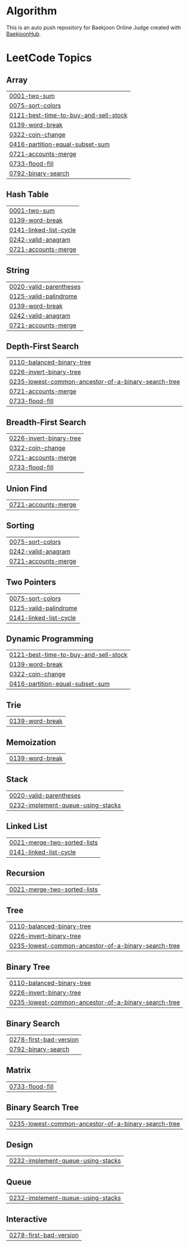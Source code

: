 # Algorithm
This is an auto push repository for Baekjoon Online Judge created with [BaekjoonHub](https://github.com/BaekjoonHub/BaekjoonHub).

<!---LeetCode Topics Start-->
# LeetCode Topics
## Array
|  |
| ------- |
| [0001-two-sum](https://github.com/haazz/Algorithm/tree/master/0001-two-sum) |
| [0075-sort-colors](https://github.com/haazz/Algorithm/tree/master/0075-sort-colors) |
| [0121-best-time-to-buy-and-sell-stock](https://github.com/haazz/Algorithm/tree/master/0121-best-time-to-buy-and-sell-stock) |
| [0139-word-break](https://github.com/haazz/Algorithm/tree/master/0139-word-break) |
| [0322-coin-change](https://github.com/haazz/Algorithm/tree/master/0322-coin-change) |
| [0416-partition-equal-subset-sum](https://github.com/haazz/Algorithm/tree/master/0416-partition-equal-subset-sum) |
| [0721-accounts-merge](https://github.com/haazz/Algorithm/tree/master/0721-accounts-merge) |
| [0733-flood-fill](https://github.com/haazz/Algorithm/tree/master/0733-flood-fill) |
| [0792-binary-search](https://github.com/haazz/Algorithm/tree/master/0792-binary-search) |
## Hash Table
|  |
| ------- |
| [0001-two-sum](https://github.com/haazz/Algorithm/tree/master/0001-two-sum) |
| [0139-word-break](https://github.com/haazz/Algorithm/tree/master/0139-word-break) |
| [0141-linked-list-cycle](https://github.com/haazz/Algorithm/tree/master/0141-linked-list-cycle) |
| [0242-valid-anagram](https://github.com/haazz/Algorithm/tree/master/0242-valid-anagram) |
| [0721-accounts-merge](https://github.com/haazz/Algorithm/tree/master/0721-accounts-merge) |
## String
|  |
| ------- |
| [0020-valid-parentheses](https://github.com/haazz/Algorithm/tree/master/0020-valid-parentheses) |
| [0125-valid-palindrome](https://github.com/haazz/Algorithm/tree/master/0125-valid-palindrome) |
| [0139-word-break](https://github.com/haazz/Algorithm/tree/master/0139-word-break) |
| [0242-valid-anagram](https://github.com/haazz/Algorithm/tree/master/0242-valid-anagram) |
| [0721-accounts-merge](https://github.com/haazz/Algorithm/tree/master/0721-accounts-merge) |
## Depth-First Search
|  |
| ------- |
| [0110-balanced-binary-tree](https://github.com/haazz/Algorithm/tree/master/0110-balanced-binary-tree) |
| [0226-invert-binary-tree](https://github.com/haazz/Algorithm/tree/master/0226-invert-binary-tree) |
| [0235-lowest-common-ancestor-of-a-binary-search-tree](https://github.com/haazz/Algorithm/tree/master/0235-lowest-common-ancestor-of-a-binary-search-tree) |
| [0721-accounts-merge](https://github.com/haazz/Algorithm/tree/master/0721-accounts-merge) |
| [0733-flood-fill](https://github.com/haazz/Algorithm/tree/master/0733-flood-fill) |
## Breadth-First Search
|  |
| ------- |
| [0226-invert-binary-tree](https://github.com/haazz/Algorithm/tree/master/0226-invert-binary-tree) |
| [0322-coin-change](https://github.com/haazz/Algorithm/tree/master/0322-coin-change) |
| [0721-accounts-merge](https://github.com/haazz/Algorithm/tree/master/0721-accounts-merge) |
| [0733-flood-fill](https://github.com/haazz/Algorithm/tree/master/0733-flood-fill) |
## Union Find
|  |
| ------- |
| [0721-accounts-merge](https://github.com/haazz/Algorithm/tree/master/0721-accounts-merge) |
## Sorting
|  |
| ------- |
| [0075-sort-colors](https://github.com/haazz/Algorithm/tree/master/0075-sort-colors) |
| [0242-valid-anagram](https://github.com/haazz/Algorithm/tree/master/0242-valid-anagram) |
| [0721-accounts-merge](https://github.com/haazz/Algorithm/tree/master/0721-accounts-merge) |
## Two Pointers
|  |
| ------- |
| [0075-sort-colors](https://github.com/haazz/Algorithm/tree/master/0075-sort-colors) |
| [0125-valid-palindrome](https://github.com/haazz/Algorithm/tree/master/0125-valid-palindrome) |
| [0141-linked-list-cycle](https://github.com/haazz/Algorithm/tree/master/0141-linked-list-cycle) |
## Dynamic Programming
|  |
| ------- |
| [0121-best-time-to-buy-and-sell-stock](https://github.com/haazz/Algorithm/tree/master/0121-best-time-to-buy-and-sell-stock) |
| [0139-word-break](https://github.com/haazz/Algorithm/tree/master/0139-word-break) |
| [0322-coin-change](https://github.com/haazz/Algorithm/tree/master/0322-coin-change) |
| [0416-partition-equal-subset-sum](https://github.com/haazz/Algorithm/tree/master/0416-partition-equal-subset-sum) |
## Trie
|  |
| ------- |
| [0139-word-break](https://github.com/haazz/Algorithm/tree/master/0139-word-break) |
## Memoization
|  |
| ------- |
| [0139-word-break](https://github.com/haazz/Algorithm/tree/master/0139-word-break) |
## Stack
|  |
| ------- |
| [0020-valid-parentheses](https://github.com/haazz/Algorithm/tree/master/0020-valid-parentheses) |
| [0232-implement-queue-using-stacks](https://github.com/haazz/Algorithm/tree/master/0232-implement-queue-using-stacks) |
## Linked List
|  |
| ------- |
| [0021-merge-two-sorted-lists](https://github.com/haazz/Algorithm/tree/master/0021-merge-two-sorted-lists) |
| [0141-linked-list-cycle](https://github.com/haazz/Algorithm/tree/master/0141-linked-list-cycle) |
## Recursion
|  |
| ------- |
| [0021-merge-two-sorted-lists](https://github.com/haazz/Algorithm/tree/master/0021-merge-two-sorted-lists) |
## Tree
|  |
| ------- |
| [0110-balanced-binary-tree](https://github.com/haazz/Algorithm/tree/master/0110-balanced-binary-tree) |
| [0226-invert-binary-tree](https://github.com/haazz/Algorithm/tree/master/0226-invert-binary-tree) |
| [0235-lowest-common-ancestor-of-a-binary-search-tree](https://github.com/haazz/Algorithm/tree/master/0235-lowest-common-ancestor-of-a-binary-search-tree) |
## Binary Tree
|  |
| ------- |
| [0110-balanced-binary-tree](https://github.com/haazz/Algorithm/tree/master/0110-balanced-binary-tree) |
| [0226-invert-binary-tree](https://github.com/haazz/Algorithm/tree/master/0226-invert-binary-tree) |
| [0235-lowest-common-ancestor-of-a-binary-search-tree](https://github.com/haazz/Algorithm/tree/master/0235-lowest-common-ancestor-of-a-binary-search-tree) |
## Binary Search
|  |
| ------- |
| [0278-first-bad-version](https://github.com/haazz/Algorithm/tree/master/0278-first-bad-version) |
| [0792-binary-search](https://github.com/haazz/Algorithm/tree/master/0792-binary-search) |
## Matrix
|  |
| ------- |
| [0733-flood-fill](https://github.com/haazz/Algorithm/tree/master/0733-flood-fill) |
## Binary Search Tree
|  |
| ------- |
| [0235-lowest-common-ancestor-of-a-binary-search-tree](https://github.com/haazz/Algorithm/tree/master/0235-lowest-common-ancestor-of-a-binary-search-tree) |
## Design
|  |
| ------- |
| [0232-implement-queue-using-stacks](https://github.com/haazz/Algorithm/tree/master/0232-implement-queue-using-stacks) |
## Queue
|  |
| ------- |
| [0232-implement-queue-using-stacks](https://github.com/haazz/Algorithm/tree/master/0232-implement-queue-using-stacks) |
## Interactive
|  |
| ------- |
| [0278-first-bad-version](https://github.com/haazz/Algorithm/tree/master/0278-first-bad-version) |
<!---LeetCode Topics End-->